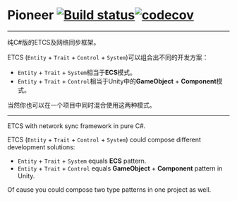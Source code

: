 # Pioneer [![Build status](https://ci.appveyor.com/api/projects/status/s49oscdiivqkl5x7?svg=true)](https://ci.appveyor.com/project/muguangyi/pioneer)[![codecov](https://codecov.io/gh/muguangyi/pioneer/branch/master/graph/badge.svg)](https://codecov.io/gh/muguangyi/pioneer)

***

纯C#版的ETCS及网络同步框架。

ETCS (`Entity` + `Trait` + `Control` + `System`)可以组合出不同的开发方案：

* `Entity` + `Trait` + `System`相当于**ECS**模式。
* `Entity` + `Trait` + `Control`相当于Unity中的**GameObject** + **Component**模式。

当然你也可以在一个项目中同时混合使用这两种模式。

***

ETCS with network sync framework in pure C#.

ETCS (`Entity` + `Trait` + `Control` + `System`) could compose different development solutions:

* `Entity` + `Trait` + `System` equals **ECS** pattern.
* `Entity` + `Trait` + `Control` equals **GameObject** + **Component** pattern in Unity.

Of cause you could compose two type patterns in one project as well.
